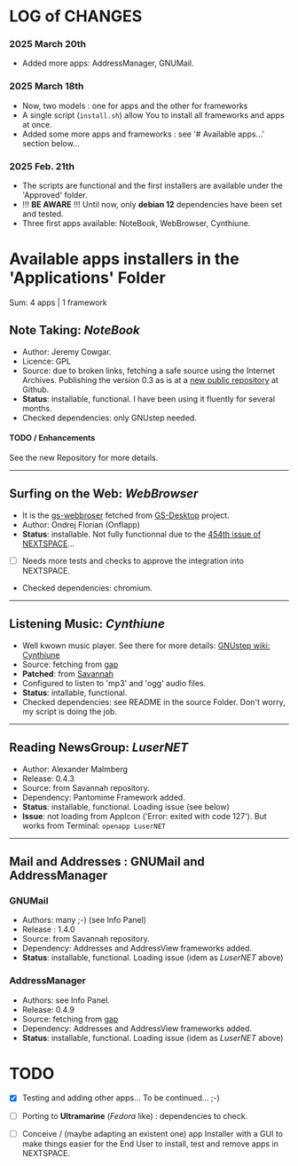 # LOG of CHANGES

### 2025 March 20th

- Added more apps: AddressManager, GNUMail.

### 2025 March 18th

- Now, two models : one for apps and the other for frameworks
- A single script (`install.sh`) allow You to install all frameworks and apps at once.
- Added some more apps and frameworks : see '# Available apps...' section below...

### 2025 Feb. 21th

- The  scripts are functional and the first installers are available under the 'Approved' folder.
- !!! **BE AWARE** !!! Until now, only **debian 12** dependencies have been set and tested.
- Three first apps available: NoteBook, WebBrowser, Cynthiune. 

# Available apps installers in the 'Applications' Folder

Sum: 4 apps | 1 framework

## Note Taking: *NoteBook*

- Author: Jeremy Cowgar.
- Licence: GPL 
- Source: due to broken links, fetching a safe source using the Internet Archives. Publishing the version 0.3 as is at a [new public repository](https://github.com/pcardona34/gnustep-notebook) at Github.
- **Status**: installable, functional. I have been using it fluently for several months.
- Checked dependencies: only GNUstep needed.

#### TODO / Enhancements
See the new Repository for more details.

---

## Surfing on the Web: *WebBrowser*

- It is the [gs-webbroser](https://github.com/onflapp/gs-webbrowser) fetched from [GS-Desktop](https://github.com/onflapp/gs-desktop) project.
- Author: Ondrej Florian (Onflapp)
- **Status**: installable. Not fully functionnal due to the [454th issue of NEXTSPACE](https://github.com/trunkmaster/nextspace/issues/454)...
- [ ] Needs more tests and checks to approve the integration into NEXTSPACE.
- Checked dependencies: chromium.

---

## Listening Music: *Cynthiune*

- Well kwown music player. See there for more details: [GNUstep wiki: Cynthiune](https://mediawiki.gnustep.org/index.php/Cynthiune.app)
- Source: fetching from [gap](https://github.com/gnustep/gap)
- **Patched**: from [Savannah](https://savannah.nongnu.org/bugs/?61807)
- Configured to listen to 'mp3' and 'ogg' audio files.
- **Status**: intallable, functional.
- Checked dependencies: see README in the source Folder. Don't worry, my script is doing the job. 

---

## Reading NewsGroup: *LuserNET*

- Author: Alexander Malmberg 
- Release: 0.4.3
- Source: from Savannah repository.
- Dependency: Pantomime Framework added.
- **Status**: installable, functional. Loading issue (see below)
- **Issue**: not loading from AppIcon ('Error: exited with code 127'). But works from Terminal: `openapp LuserNET`

---

## Mail and Addresses : GNUMail and AddressManager

### GNUMail

- Authors: many ;-) (see Info Panel)
- Release : 1.4.0
- Source: from Savannah repository.
- Dependency: Addresses and AddressView frameworks added.
- **Status**: installable, functional. Loading issue (idem as *LuserNET* above)

### AddressManager

- Authors: see Info Panel.
- Release: 0.4.9
- Source: fetching from [gap](https://github.com/gnustep/gap)
- Dependency: Addresses and AddressView frameworks added.
- **Status**: installable, functional. Loading issue (idem as *LuserNET* above)

# TODO

- [x] Testing and adding other apps... To be continued... ;-)
- [ ] Porting to **Ultramarine** (*Fedora* like) : dependencies to check.
- [ ] Conceive / (maybe adapting an existent one) app Installer with a GUI to make things easier for the End User to install, test and remove apps in NEXTSPACE.


